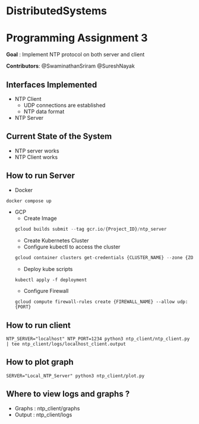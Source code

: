# DistributedSystems

# Programming Assignment 3
**Goal** : Implement NTP protocol on both server and client

**Contributors**: @SwaminathanSriram @SureshNayak

## Interfaces Implemented
- NTP Client
  - UDP connections are established
  - NTP data format 
- NTP Server

## Current State of the System
- NTP server works   
- NTP Client works

## How to run Server
- Docker
```python
docker compose up
```
- GCP
  - Create Image
  ```python
  gcloud builds submit --tag gcr.io/{Project_ID}/ntp_server
  ```
  - Create Kubernetes Cluster
  - Configure kubectl to access the cluster
  ```python
  gcloud container clusters get-credentials {CLUSTER_NAME} --zone {ZONE} --project {Project_ID}
  ```
  - Deploy kube scripts
  ```
  kubectl apply -f deployment
  ```
  - Configure Firewall
  ```
  gcloud compute firewall-rules create {FIREWALL_NAME} --allow udp:{PORT}
  ```

## How to run client
```python3
NTP_SERVER="localhost" NTP_PORT=1234 python3 ntp_client/ntp_client.py | tee ntp_client/logs/localhost_client.output
```

## How to plot graph
```
SERVER="Local_NTP_Server" python3 ntp_client/plot.py
```

## Where to view logs and graphs ?
- Graphs : ntp_client/graphs
- Output : ntp_client/logs
